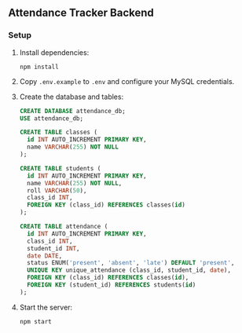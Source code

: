 ## Attendance Tracker Backend

### Setup

1. Install dependencies:

    ```
    npm install
    ```

2. Copy `.env.example` to `.env` and configure your MySQL credentials.

3. Create the database and tables:

    ```sql
    CREATE DATABASE attendance_db;
    USE attendance_db;

    CREATE TABLE classes (
      id INT AUTO_INCREMENT PRIMARY KEY,
      name VARCHAR(255) NOT NULL
    );

    CREATE TABLE students (
      id INT AUTO_INCREMENT PRIMARY KEY,
      name VARCHAR(255) NOT NULL,
      roll VARCHAR(50),
      class_id INT,
      FOREIGN KEY (class_id) REFERENCES classes(id)
    );

    CREATE TABLE attendance (
      id INT AUTO_INCREMENT PRIMARY KEY,
      class_id INT,
      student_id INT,
      date DATE,
      status ENUM('present', 'absent', 'late') DEFAULT 'present',
      UNIQUE KEY unique_attendance (class_id, student_id, date),
      FOREIGN KEY (class_id) REFERENCES classes(id),
      FOREIGN KEY (student_id) REFERENCES students(id)
    );
    ```

4. Start the server:

    ```
    npm start
    ```